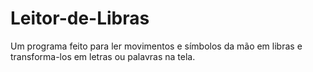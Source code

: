 # Leitor-de-Libras
Um programa feito para ler movimentos e símbolos da mão em libras e transforma-los em letras ou palavras na tela.
